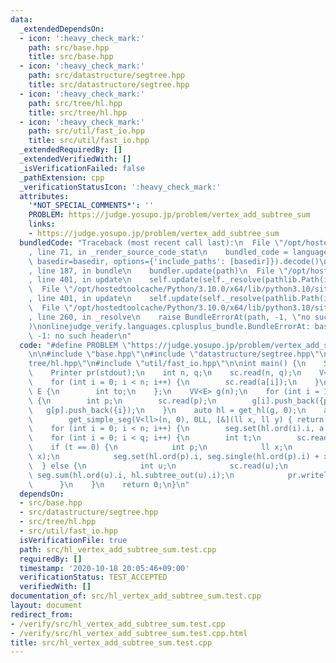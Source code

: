 ```yaml
---
data:
  _extendedDependsOn:
  - icon: ':heavy_check_mark:'
    path: src/base.hpp
    title: src/base.hpp
  - icon: ':heavy_check_mark:'
    path: src/datastructure/segtree.hpp
    title: src/datastructure/segtree.hpp
  - icon: ':heavy_check_mark:'
    path: src/tree/hl.hpp
    title: src/tree/hl.hpp
  - icon: ':heavy_check_mark:'
    path: src/util/fast_io.hpp
    title: src/util/fast_io.hpp
  _extendedRequiredBy: []
  _extendedVerifiedWith: []
  _isVerificationFailed: false
  _pathExtension: cpp
  _verificationStatusIcon: ':heavy_check_mark:'
  attributes:
    '*NOT_SPECIAL_COMMENTS*': ''
    PROBLEM: https://judge.yosupo.jp/problem/vertex_add_subtree_sum
    links:
    - https://judge.yosupo.jp/problem/vertex_add_subtree_sum
  bundledCode: "Traceback (most recent call last):\n  File \"/opt/hostedtoolcache/Python/3.10.0/x64/lib/python3.10/site-packages/onlinejudge_verify/documentation/build.py\"\
    , line 71, in _render_source_code_stat\n    bundled_code = language.bundle(stat.path,\
    \ basedir=basedir, options={'include_paths': [basedir]}).decode()\n  File \"/opt/hostedtoolcache/Python/3.10.0/x64/lib/python3.10/site-packages/onlinejudge_verify/languages/cplusplus.py\"\
    , line 187, in bundle\n    bundler.update(path)\n  File \"/opt/hostedtoolcache/Python/3.10.0/x64/lib/python3.10/site-packages/onlinejudge_verify/languages/cplusplus_bundle.py\"\
    , line 401, in update\n    self.update(self._resolve(pathlib.Path(included), included_from=path))\n\
    \  File \"/opt/hostedtoolcache/Python/3.10.0/x64/lib/python3.10/site-packages/onlinejudge_verify/languages/cplusplus_bundle.py\"\
    , line 401, in update\n    self.update(self._resolve(pathlib.Path(included), included_from=path))\n\
    \  File \"/opt/hostedtoolcache/Python/3.10.0/x64/lib/python3.10/site-packages/onlinejudge_verify/languages/cplusplus_bundle.py\"\
    , line 260, in _resolve\n    raise BundleErrorAt(path, -1, \"no such header\"\
    )\nonlinejudge_verify.languages.cplusplus_bundle.BundleErrorAt: base.hpp: line\
    \ -1: no such header\n"
  code: "#define PROBLEM \"https://judge.yosupo.jp/problem/vertex_add_subtree_sum\"\
    \n\n#include \"base.hpp\"\n#include \"datastructure/segtree.hpp\"\n#include \"\
    tree/hl.hpp\"\n#include \"util/fast_io.hpp\"\n\nint main() {\n    Scanner sc(stdin);\n\
    \    Printer pr(stdout);\n    int n, q;\n    sc.read(n, q);\n    V<ll> a(n);\n\
    \    for (int i = 0; i < n; i++) {\n        sc.read(a[i]);\n    }\n    struct\
    \ E {\n        int to;\n    };\n    VV<E> g(n);\n    for (int i = 1; i < n; i++)\
    \ {\n        int p;\n        sc.read(p);\n        g[i].push_back({p});\n     \
    \   g[p].push_back({i});\n    }\n    auto hl = get_hl(g, 0);\n    auto seg =\n\
    \        get_simple_seg(V<ll>(n, 0), 0LL, [&](ll x, ll y) { return x + y; });\n\
    \    for (int i = 0; i < n; i++) {\n        seg.set(hl.ord(i).i, a[i]);\n    }\n\
    \    for (int i = 0; i < q; i++) {\n        int t;\n        sc.read(t);\n    \
    \    if (t == 0) {\n            int p;\n            ll x;\n            sc.read(p,\
    \ x);\n            seg.set(hl.ord(p).i, seg.single(hl.ord(p).i) + x);\n      \
    \  } else {\n            int u;\n            sc.read(u);\n            ll sm =\
    \ seg.sum(hl.ord(u).i, hl.subtree_out(u).i);\n            pr.writeln(sm);\n  \
    \      }\n    }\n    return 0;\n}\n"
  dependsOn:
  - src/base.hpp
  - src/datastructure/segtree.hpp
  - src/tree/hl.hpp
  - src/util/fast_io.hpp
  isVerificationFile: true
  path: src/hl_vertex_add_subtree_sum.test.cpp
  requiredBy: []
  timestamp: '2020-10-18 20:05:46+09:00'
  verificationStatus: TEST_ACCEPTED
  verifiedWith: []
documentation_of: src/hl_vertex_add_subtree_sum.test.cpp
layout: document
redirect_from:
- /verify/src/hl_vertex_add_subtree_sum.test.cpp
- /verify/src/hl_vertex_add_subtree_sum.test.cpp.html
title: src/hl_vertex_add_subtree_sum.test.cpp
---
```

